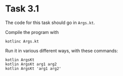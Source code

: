 # Task 3.1

The code for this task should go in `Args.kt`.

Compile the program with

    kotlinc Args.kt

Run it in various different ways, with these commands:

    kotlin ArgsKt
    kotlin ArgsKt arg1 arg2
    kotlin ArgsKt 'arg1 arg2'
